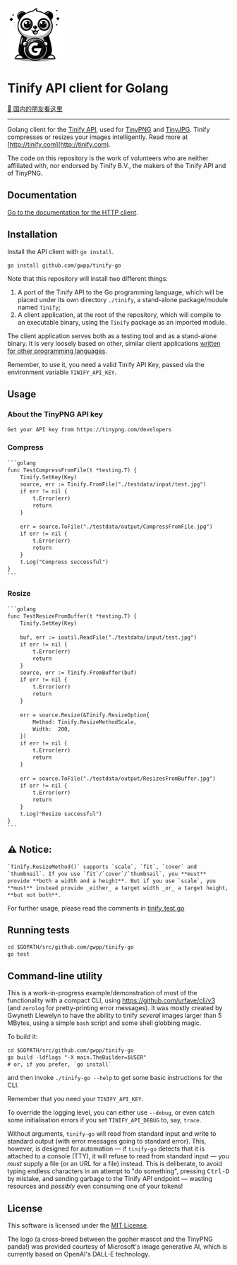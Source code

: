 ![Tinify API client for Golang logo](testdata/assets/tinify-go-logo-pangopher-128x128.png)

# Tinify API client for Golang

[:book: 国内的朋友看这里](http://www.jianshu.com/p/5c4161db4ac8)

---

Golang client for the [Tinify API](https://tinypng.com/developers/reference), used for [TinyPNG](https://tinypng.com) and [TinyJPG](https://tinyjpg.com). Tinify compresses or resizes your images intelligently. Read more at [http://tinify.com](http://tinify.com).

The code on this repository is the work of volunteers who are neither affiliated with, nor endorsed by Tinify B.V., the makers of the Tinify API and of TinyPNG.

## Documentation

[Go to the documentation for the HTTP client](https://tinypng.com/developers/reference).

## Installation

Install the API client with `go install`.

```shell
go install github.com/gwpp/tinify-go
```

Note that this repository will install two different things:

1. A port of the Tinify API to the Go programming language, which will be placed under its own directory `./tinify`, a stand-alone package/module named `Tinify`;
2. A client application, at the root of the repository, which will compile to an executable binary, using the `Tinify` package as an imported module.

The client application serves both as a testing tool and as a stand-alone binary. It is very loosely based on other, similar client applications [written for other programming languages](https://github.com/tinify/).

Remember, to use it, you need a valid Tinify API Key, passed via the environment variable `TINIFY_API_KEY`.

## Usage

### About the TinyPNG API key

    Get your API key from https://tinypng.com/developers

### Compress

    ```golang
    func TestCompressFromFile(t *testing.T) {
        Tinify.SetKey(Key)
        source, err := Tinify.FromFile("./testdata/input/test.jpg")
        if err != nil {
            t.Error(err)
            return
        }

        err = source.ToFile("./testdata/output/CompressFromFile.jpg")
        if err != nil {
            t.Error(err)
            return
        }
        t.Log("Compress successful")
    }
    ```

### Resize

    ```golang
    func TestResizeFromBuffer(t *testing.T) {
        Tinify.SetKey(Key)

        buf, err := ioutil.ReadFile("./testdata/input/test.jpg")
        if err != nil {
            t.Error(err)
            return
        }
        source, err := Tinify.FromBuffer(buf)
        if err != nil {
            t.Error(err)
            return
        }

        err = source.Resize(&Tinify.ResizeOption{
            Method: Tinify.ResizeMethodScale,
            Width:  200,
        })
        if err != nil {
            t.Error(err)
            return
        }

        err = source.ToFile("./testdata/output/ResizesFromBuffer.jpg")
        if err != nil {
            t.Error(err)
            return
        }
        t.Log("Resize successful")
    }
    ```

## ⚠️ Notice:

    `Tinify.ResizeMethod()` supports `scale`, `fit`, `cover` and `thumbnail`. If you use `fit`/`cover`/`thumbnail`, you **must** provide **both a width and a height**. But if you use `scale`, you **must** instead provide _either_ a target width _or_ a target height, **but not both**.

For further usage, please read the comments in [tinify_test.go](./tinify_test.go)

## Running tests

```shell
cd $GOPATH/src/github.com/gwpp/tinify-go
go test
```

## Command-line utility

This is a work-in-progress example/demonstration of most of the functionality with a compact CLI, using <https://github.com/urfave/cli/v3> (and `zerolog` for pretty-printing error messages). It was mostly created by Gwyneth Llewelyn to have the ability to tinify *several* images larger than 5 MBytes, using a simple `bash` script and some shell globbing magic.

To build it:

```shell
cd $GOPATH/src/github.com/gwpp/tinify-go
go build -ldflags "-X main.TheBuilder=$USER"
# or, if you prefer, `go install`
```

and then invoke `./tinify-go --help` to get some basic instructions for the CLI.

Remember that you need your `TINIFY_API_KEY`.

To override the logging level, you can either use `--debug`, or even catch some initialisation errors if you set 
`TINIFY_API_DEBUG` to, say, `trace`.

Without arguments, `tinify-go` will read from standard input and write to standard output (with error messages going to standard error). This, however, is designed for automation — if `tinify-go` detects that it is attached to a console (TTY), it will refuse to read from standard input — you *must* supply a file (or an URL for a file) instead. This is deliberate, to avoid typing endless characters in an attempt to "do something", pressing <kbd>Ctrl-D</kbd> by mistake, and sending garbage to the Tinify API endpoint — wasting resources and *possibly* even consuming one of your tokens! 

## License

This software is licensed under the [MIT License](LICENSE).

The logo (a cross-breed between the gopher mascot and the TinyPNG panda!) was provided courtesy of Microsoft's image generative AI, which is currently based on OpenAI's DALL-E technology.
